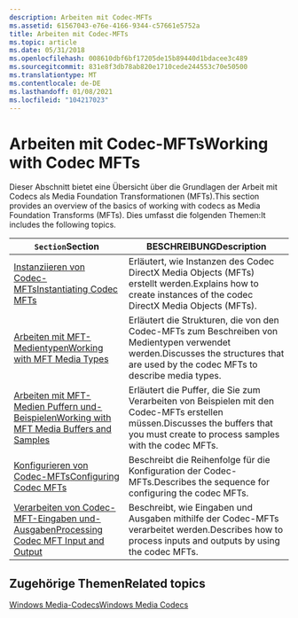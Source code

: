 ```yaml
---
description: Arbeiten mit Codec-MFTs
ms.assetid: 61567043-e76e-4166-9344-c57661e5752a
title: Arbeiten mit Codec-MFTs
ms.topic: article
ms.date: 05/31/2018
ms.openlocfilehash: 008610dbf6bf17205de15b89440d1bdacee3c489
ms.sourcegitcommit: 831e8f3db78ab820e1710cede244553c70e50500
ms.translationtype: MT
ms.contentlocale: de-DE
ms.lasthandoff: 01/08/2021
ms.locfileid: "104217023"
---
```

# <a name="working-with-codec-mfts"></a><span data-ttu-id="39c5f-103">Arbeiten mit Codec-MFTs</span><span class="sxs-lookup"><span data-stu-id="39c5f-103">Working with Codec MFTs</span></span>

<span data-ttu-id="39c5f-104">Dieser Abschnitt bietet eine Übersicht über die Grundlagen der Arbeit mit Codecs als Media Foundation Transformationen (MFTs).</span><span class="sxs-lookup"><span data-stu-id="39c5f-104">This section provides an overview of the basics of working with codecs as Media Foundation Transforms (MFTs).</span></span> <span data-ttu-id="39c5f-105">Dies umfasst die folgenden Themen:</span><span class="sxs-lookup"><span data-stu-id="39c5f-105">It includes the following topics.</span></span>



| <span data-ttu-id="39c5f-106">`Section`</span><span class="sxs-lookup"><span data-stu-id="39c5f-106">Section</span></span>                                                                                | <span data-ttu-id="39c5f-107">BESCHREIBUNG</span><span class="sxs-lookup"><span data-stu-id="39c5f-107">Description</span></span>                                                                        |
|----------------------------------------------------------------------------------------|------------------------------------------------------------------------------------|
| [<span data-ttu-id="39c5f-108">Instanziieren von Codec-MFTs</span><span class="sxs-lookup"><span data-stu-id="39c5f-108">Instantiating Codec MFTs</span></span>](instantiatingcodecmfts.md)                                 | <span data-ttu-id="39c5f-109">Erläutert, wie Instanzen des Codec DirectX Media Objects (MFTs) erstellt werden.</span><span class="sxs-lookup"><span data-stu-id="39c5f-109">Explains how to create instances of the codec DirectX Media Objects (MFTs).</span></span>        |
| [<span data-ttu-id="39c5f-110">Arbeiten mit MFT-Medientypen</span><span class="sxs-lookup"><span data-stu-id="39c5f-110">Working with MFT Media Types</span></span>](workingwithmftmediatypes.md)                           | <span data-ttu-id="39c5f-111">Erläutert die Strukturen, die von den Codec-MFTs zum Beschreiben von Medientypen verwendet werden.</span><span class="sxs-lookup"><span data-stu-id="39c5f-111">Discusses the structures that are used by the codec MFTs to describe media types.</span></span>  |
| [<span data-ttu-id="39c5f-112">Arbeiten mit MFT-Medien Puffern und-Beispielen</span><span class="sxs-lookup"><span data-stu-id="39c5f-112">Working with MFT Media Buffers and Samples</span></span>](workingwithmftmediabuffersandsamples.md) | <span data-ttu-id="39c5f-113">Erläutert die Puffer, die Sie zum Verarbeiten von Beispielen mit den Codec-MFTs erstellen müssen.</span><span class="sxs-lookup"><span data-stu-id="39c5f-113">Discusses the buffers that you must create to process samples with the codec MFTs.</span></span> |
| [<span data-ttu-id="39c5f-114">Konfigurieren von Codec-MFTs</span><span class="sxs-lookup"><span data-stu-id="39c5f-114">Configuring Codec MFTs</span></span>](configuringcodecmfts.md)                                     | <span data-ttu-id="39c5f-115">Beschreibt die Reihenfolge für die Konfiguration der Codec-MFTs.</span><span class="sxs-lookup"><span data-stu-id="39c5f-115">Describes the sequence for configuring the codec MFTs.</span></span>                             |
| [<span data-ttu-id="39c5f-116">Verarbeiten von Codec-MFT-Eingaben und-Ausgaben</span><span class="sxs-lookup"><span data-stu-id="39c5f-116">Processing Codec MFT Input and Output</span></span>](processingcodecmftinputandoutput.md)          | <span data-ttu-id="39c5f-117">Beschreibt, wie Eingaben und Ausgaben mithilfe der Codec-MFTs verarbeitet werden.</span><span class="sxs-lookup"><span data-stu-id="39c5f-117">Describes how to process inputs and outputs by using the codec MFTs.</span></span>               |



 

## <a name="related-topics"></a><span data-ttu-id="39c5f-118">Zugehörige Themen</span><span class="sxs-lookup"><span data-stu-id="39c5f-118">Related topics</span></span>

<dl> <dt>

[<span data-ttu-id="39c5f-119">Windows Media-Codecs</span><span class="sxs-lookup"><span data-stu-id="39c5f-119">Windows Media Codecs</span></span>](windows-media-codecs.md)
</dt> </dl>

 

 



